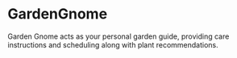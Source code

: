 # GardenGnome
Garden Gnome acts as your personal garden guide, providing care instructions and scheduling along with plant recommendations.
